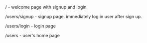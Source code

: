 / - welcome page with signup and login

/users/signup - signup page. immediately log in user after sign up.

/users/login - login page

/users - user's home page

